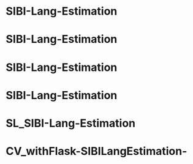 # SIBI-Lang-Estimation
# SIBI-Lang-Estimation
# SIBI-Lang-Estimation
# SIBI-Lang-Estimation
# SL_SIBI-Lang-Estimation
# CV_withFlask-SIBILangEstimation-
